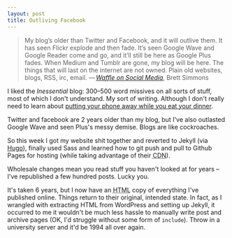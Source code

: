 ```yaml
---
layout: post
title: Outliving Facebook
---
```


>My blog’s older than Twitter and Facebook, and it will outlive them. It has seen Flickr explode and then fade. It’s seen Google Wave and Google Reader come and go, and it’ll still be here as Google Plus fades. When Medium and Tumblr are gone, my blog will be here. The things that will last on the internet are not owned. Plain old websites, blogs, RSS, irc, email. &#8212;&thinsp;<cite><a href="http://inessential.com/2014/08/27/waffle_on_social_media">Waffle on Social Media</a></cite>, Brett Simmons

I liked the <cite>Inessential</cite> blog: 300&#8211;500 word missives on all sorts of stuff, most of which I don't understand. My sort of writing. Although I don't really need to learn about <a href="http://inessential.com/2014/08/29/on_taking_breaks">putting your phone away while you eat your dinner</a>.

Twitter and facebook are 2 years older than my blog, but I've also outlasted Google Wave and seen Plus's messy demise. Blogs are like cockroaches.

So this week I got my website shit together and reverted to Jekyll (via <a href="http://hugo.spf13.com/">Hugo</a>), finally used Sass and learned how to git push and pull to Github Pages for hosting (while taking advantage of their <abbr title="Content Delivery Network">CDN</abbr>).

Wholesale changes mean you read stuff you haven't looked at for years &#8211; I've republished a few hundred posts. Lucky you.

It's taken 6 years, but I now have an <abbr title="HyperText Markup Language">HTML</abbr> copy of everything I've published online. Things return to their original, intended state. In fact, as I wrangled with extracting HTML from WordPress and setting up Jekyll, it occurred to me it wouldn't be much less hassle to manually write post and archive pages (OK, I'd struggle without some form of `include`). Throw in a university server and it'd be 1994 all over again.
